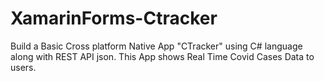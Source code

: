 # XamarinForms-Ctracker
Build a Basic Cross platform Native App "CTracker"  using C# language along with REST API json. This App shows Real Time Covid Cases Data to users. 

